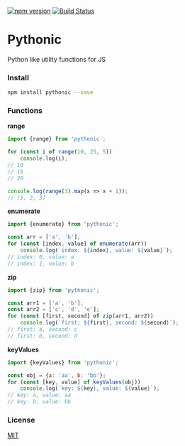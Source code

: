 [![npm version](https://badge.fury.io/js/pythonic.svg)](https://www.npmjs.com/package/pythonic)
[![Build Status](https://travis-ci.org/assister-ai/pythonic)](https://travis-ci.org/assister-ai/pythonic)

# Pythonic

Python like utility functions for JS

### Install
```bash
npm install pythonic --save
```

### Functions

**range**

```javascript
import {range} from 'pythonic';

for (const i of range(10, 25, 5))
    console.log(i);
// 10
// 15
// 20

console.log(range(3).map(x => x + 1));
// [1, 2, 3]
```

**enumerate**

```javascript
import {enumerate} from 'pythonic';

const arr = ['a', 'b'];
for (const [index, value] of enumerate(arr))
    console.log(`index: ${index}, value: ${value}`);
// index: 0, value: a
// index: 1, value: b
```

**zip**

```javascript
import {zip} from 'pythonic';

const arr1 = ['a', 'b'];
const arr2 = ['c', 'd', 'e'];
for (const [first, second] of zip(arr1, arr2))
    console.log(`first: ${first}, second: ${second}`);
// first: a, second: c
// first: b, second: d
```

**keyValues**

```javascript
import {keyValues} from 'pythonic';

const obj = {a: 'aa', b: 'bb'};
for (const [key, value] of keyValues(obj))
    console.log(`key: ${key}, value: ${value}`);
// key: a, value: aa
// key: b, value: bb
```

### License

[MIT](https://github.com/assister-ai/pythonic/blob/master/LICENSE)
